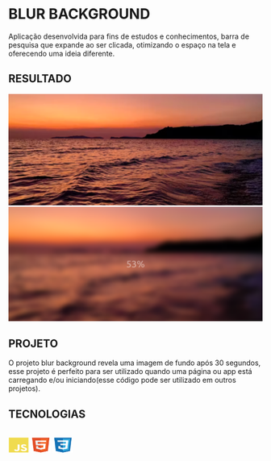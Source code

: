 # BLUR BACKGROUND
 Aplicação desenvolvida para fins de estudos e conhecimentos, barra de pesquisa que expande ao ser clicada, otimizando o espaço na tela e oferecendo uma ideia diferente. 
 

## RESULTADO

![imagem carregada](./imagens/carregada.png)
![imagem carregando/blur background](./imagens/carregando.png)

 
## PROJETO 
O projeto blur background revela uma imagem de fundo após 30 segundos, esse projeto é perfeito para ser utilizado quando uma página ou app está carregando e/ou iniciando(esse código pode ser utilizado em outros projetos).
  
## TECNOLOGIAS 
<div style="display: inline_block"><br>
 <img align="center" alt="JS" height="30" width="40" src="https://raw.githubusercontent.com/devicons/devicon/master/icons/javascript/javascript-plain.svg">
 <img align="center" alt="HTML" height="30" width="40" src="https://raw.githubusercontent.com/devicons/devicon/master/icons/html5/html5-original.svg">
 <img align="center" alt="CSS" height="30" width="40" src="https://raw.githubusercontent.com/devicons/devicon/master/icons/css3/css3-original.svg">
</div>